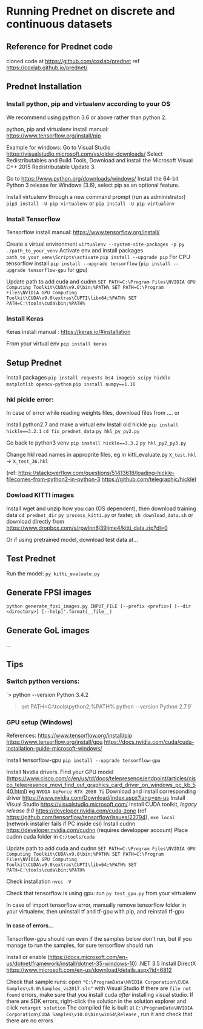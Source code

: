 # Running Prednet on discrete and continuous datasets

## Reference for Prednet code
cloned code at https://github.com/coxlab/prednet
ref https://coxlab.github.io/prednet/

## Prednet Installation

### Install python, pip and virtualenv according to your OS 

We recommend using python 3.6 or above rather than python 2.

python, pip and virtualenv install manual: https://www.tensorflow.org/install/pip

Example for windows:
Go to Visual Studio https://visualstudio.microsoft.com/vs/older-downloads/
Select Redistributables and Build Tools,
Download and install the Microsoft Visual C++ 2015 Redistributable Update 3.

Go to https://www.python.org/downloads/windows/
Install the 64-bit Python 3 release for Windows (3.6), select pip as an optional feature.

Install virtualenv through a new command prompt (run as administrator)
`pip3 install -U pip virtualenv`
or
`pip install -U pip virtualenv`

### Install Tensorflow
Tensorflow install manual: https://www.tensorflow.org/install/

Create a virtual environment
`virtualenv --system-site-packages -p py ./path_to_your_venv`
Activate env and install packages
`path_to_your_venv\Scripts\activate`
`pip install --upgrade pip`
For CPU tensorflow install
`pip install --upgrade tensorflow` (`pip install --upgrade tensorflow-gpu` for gpu)


Update path to add cuda and cudnn
`SET PATH=C:\Program Files\NVIDIA GPU Computing Toolkit\CUDA\v9.0\bin;%PATH%
SET PATH=C:\Program Files\NVIDIA GPU Computing Toolkit\CUDA\v9.0\extras\CUPTI\libx64;%PATH%
SET PATH=C:\tools\cuda\bin;%PATH%` 

### Install Keras
Keras install manual : https://keras.io/#installation

From your virtual env
`pip install keras`

## Setup Prednet

Install packages
`pip install requests bs4 imageio scipy hickle matplotlib opencv-python`
`pip install numpy==1.16`

### hkl pickle error:

In case of error while reading weights files, download files from .... or 

Install python2.7 and make a virtual env
Install old hickle
`pip install hickle==3.2.1`
`cd fix_prednet_data`
`py hkl_py_py2.py`

Go back to python3 venv
`pip install hickle==3.3.2`
`py hkl_py2_py3.py`

Change hkl read names in approprite files, eg in kitti_evaluate.py `X_test.hkl` -> `X_test_36.hkl`

(ref: https://stackoverflow.com/questions/51413618/loading-hickle-filecomes-from-python2-in-python-3
https://github.com/telegraphic/hickle)


### Dowload KITTI images

Install wget and unzip how you can (OS dependent), then download training data
`cd prednet_dir`
`py process_kitti.py` or faster, `sh download_data.sh` or download directly from https://www.dropbox.com/s/rpwlnn6j39jjme4/kitti_data.zip?dl=0

Or if using pretrained model, download test data at...

## Test Prednet

Run the model: `py kitti_evaluate.py`


## Generate FPSI images
 
 `python generate_fpsi_images.py INPUT_FILE [--prefix <prefix>] [--dir <directory>] [--help]'.format(__file__)`
 
## Generate GoL images

...
 
## Tips

### Switch python versions: 
`> python --version
Python 3.4.2
> set PATH=C:\tools\python2\;%PATH%
> python --version
Python 2.7.9`

### GPU setup (Windows)

References: 
https://www.tensorflow.org/install/pip
https://www.tensorflow.org/install/gpu
https://docs.nvidia.com/cuda/cuda-installation-guide-microsoft-windows/

Install tensorflow-gpu 
`pip install --upgrade tensorflow-gpu`

Install Nvidia drivers. Find your GPU model (https://www.cisco.com/c/en/us/td/docs/telepresence/endpoint/articles/cisco_telepresence_movi_find_out_graphics_card_driver_on_windows_pc_kb_540.html)
eg `NVDIA GeForce RTX 2080 Ti`
Download and install corresponding driver https://www.nvidia.com/Download/index.aspx?lang=en-us
Install Visual Studio https://visualstudio.microsoft.com/
Install CUDA toolkit, *legacy release 9.0* https://developer.nvidia.com/cuda-zone (ref https://github.com/tensorflow/tensorflow/issues/22794), `exe local` (network installer fails if PC inside csl)
Install cudnn https://developer.nvidia.com/cudnn (requires developper account)
Place cudnn cuda folder in `C:/tools/cuda`

Update path to add cuda and cudnn
`SET PATH=C:\Program Files\NVIDIA GPU Computing Toolkit\CUDA\v9.0\bin;%PATH%
SET PATH=C:\Program Files\NVIDIA GPU Computing Toolkit\CUDA\v9.0\extras\CUPTI\libx64;%PATH%
SET PATH=C:\tools\cuda\bin;%PATH%` 

Check installation `nvcc -V`

Check that tensorflow is using gpu: run `py test_gpu.py` from your virtualenv

In case of import tensorflow error, manually remove tensorflow folder in your virtualenv, then uninstall tf and tf-gpu with pip, and reinstall tf-gpu

#### In case of errors...

Tensorflow-gpu should run even if the samples below don't run, but if you manage to run the samples, for sure tensorflow should run

Install or enable (https://docs.microsoft.com/en-us/dotnet/framework/install/dotnet-35-windows-10) .NET 3.5
Install DirectX https://www.microsoft.com/en-us/download/details.aspx?id=6812

Check that sample runs:
open `"C:\ProgramData\NVIDIA Corporation\CUDA Samples\v9.0\Samples_vs2017.sln"` with Visual Studio
If there are `file not found` errors, make sure that you install cuda *after* installing visual studio.
If there are SDK errors, right-click the solution in the solution explorer and click `retarget solution`
The compiled file is built at `C:\ProgramData\NVIDIA Corporation\CUDA Samples\v10.0\bin\win64\Release` , run it and check that there are no errors



